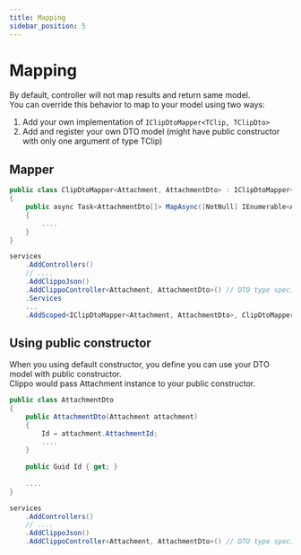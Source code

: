 ```yaml
---
title: Mapping
sidebar_position: 5
---
```


# Mapping

By default, controller will not map results and return same model.  
You can override this behavior to map to your model using two ways:  

1. Add your own implementation of `IClipDtoMapper<TClip, TClipDto>`
2. Add and register your own DTO model (might have public constructor with only one argument of type TClip)

## Mapper

```csharp
public class ClipDtoMapper<Attachment, AttachmentDto> : IClipDtoMapper<Attachment, AttachmentDto>
{
    public async Task<AttachmentDto[]> MapAsync([NotNull] IEnumerable<Attachment> clips)
    {
        ....
    }
}
```

```csharp
services
    .AddControllers()
    // ....
    .AddClippoJson()
    .AddClippoController<Attachment, AttachmentDto>() // DTO type specified as second type argument
    .Services
    ...
    .AddScoped<IClipDtoMapper<Attachment, AttachmentDto>, ClipDtoMapper<Attachment, AttachmentDto>>();
```

## Using public constructor

When you using default constructor, you define you can use your DTO model with public constructor.  
Clippo would pass Attachment instance to your public constructor.  

```csharp
public class AttachmentDto
{
    public AttachmentDto(Attachment attachment)
    {
        Id = attachment.AttachmentId;
        ....
    }
  
    public Guid Id { get; }
    
    ....
}
```

```csharp
services
    .AddControllers()
    // ....
    .AddClippoJson()
    .AddClippoController<Attachment, AttachmentDto>() // DTO type specified as second type argument
```